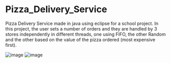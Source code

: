 # Pizza_Delivery_Service
Pizza Delivery Service made in java using eclipse for a school project.
In this project, the user sets a number of orders and they are handled by 3 stores independently in different threads, one using FIFO, the other Random and the other based on the value of the pizza ordered (most expensive first).

![image](https://user-images.githubusercontent.com/73367246/224118916-684ba0b7-459c-4dd6-a080-17ff8283f204.png)
![image](https://user-images.githubusercontent.com/73367246/224119003-82c49056-773c-4520-9b90-36af7cf21a1d.png)
